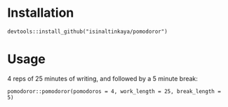 Installation
============

`devtools::install_github("isinaltinkaya/pomodoror")`

Usage
=====

4 reps of 25 minutes of writing, and followed by a 5 minute break:

`pomodoror::pomodoror(pomodoros = 4, work_length = 25, break_length = 5)`
